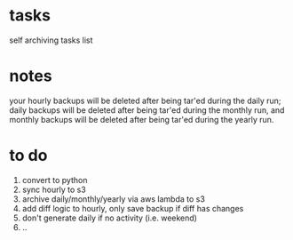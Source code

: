 # tasks
self archiving tasks list

# notes
your hourly backups will be deleted after being tar'ed during the daily run; daily backups will be deleted after being tar'ed during the monthly run, and monthly backups will be deleted after being tar'ed during the yearly run.

# to do
1. convert to python
2. sync hourly to s3
3. archive daily/monthly/yearly via aws lambda to s3
4. add diff logic to hourly, only save backup if diff has changes
5. don't generate daily if no activity (i.e. weekend)
6. ..
